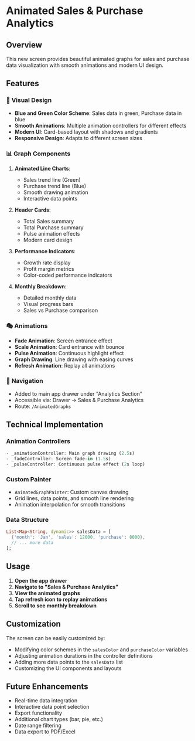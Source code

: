 # Animated Sales & Purchase Analytics

## Overview
This new screen provides beautiful animated graphs for sales and purchase data visualization with smooth animations and modern UI design.

## Features

### 🎨 **Visual Design**
- **Blue and Green Color Scheme**: Sales data in green, Purchase data in blue
- **Smooth Animations**: Multiple animation controllers for different effects
- **Modern UI**: Card-based layout with shadows and gradients
- **Responsive Design**: Adapts to different screen sizes

### 📊 **Graph Components**
1. **Animated Line Charts**: 
   - Sales trend line (Green)
   - Purchase trend line (Blue)
   - Smooth drawing animation
   - Interactive data points

2. **Header Cards**:
   - Total Sales summary
   - Total Purchase summary
   - Pulse animation effects
   - Modern card design

3. **Performance Indicators**:
   - Growth rate display
   - Profit margin metrics
   - Color-coded performance indicators

4. **Monthly Breakdown**:
   - Detailed monthly data
   - Visual progress bars
   - Sales vs Purchase comparison

### 🎭 **Animations**
- **Fade Animation**: Screen entrance effect
- **Scale Animation**: Card entrance with bounce
- **Pulse Animation**: Continuous highlight effect
- **Graph Drawing**: Line drawing with easing curves
- **Refresh Animation**: Replay all animations

### 🧭 **Navigation**
- Added to main app drawer under "Analytics Section"
- Accessible via: Drawer → Sales & Purchase Analytics
- Route: `/AnimatedGraphs`

## Technical Implementation

### **Animation Controllers**
```dart
- _animationController: Main graph drawing (2.5s)
- _fadeController: Screen fade-in (1.5s)  
- _pulseController: Continuous pulse effect (2s loop)
```

### **Custom Painter**
- `AnimatedGraphPainter`: Custom canvas drawing
- Grid lines, data points, and smooth line rendering
- Animation interpolation for smooth transitions

### **Data Structure**
```dart
List<Map<String, dynamic>> salesData = [
  {'month': 'Jan', 'sales': 12000, 'purchase': 8000},
  // ... more data
];
```

## Usage

1. **Open the app drawer**
2. **Navigate to "Sales & Purchase Analytics"**
3. **View the animated graphs**
4. **Tap refresh icon to replay animations**
5. **Scroll to see monthly breakdown**

## Customization

The screen can be easily customized by:
- Modifying color schemes in the `salesColor` and `purchaseColor` variables
- Adjusting animation durations in the controller definitions
- Adding more data points to the `salesData` list
- Customizing the UI components and layouts

## Future Enhancements

- Real-time data integration
- Interactive data point selection
- Export functionality
- Additional chart types (bar, pie, etc.)
- Date range filtering
- Data export to PDF/Excel
